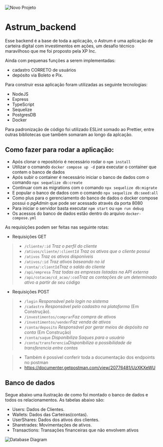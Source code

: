 ![Novo Projeto](https://user-images.githubusercontent.com/66154501/180667610-e7f5a36c-10c5-40cc-aee9-c81993a53d3c.png)

# Astrum_backend


Esse backend é a base de toda a aplicação, o Astrum é uma aplicação de carteira digital com investimentos em ações, um desafio técnico maravilhoso que me foi proposto pela XP Inc.

Ainda com pequenas funções a serem implementadas:
- cadastro CORRETO de usuários
- depósito via Boleto e Pix.

Para construir essa aplicação foram utilizadas as seguinte tecnologias:
- NodeJS
- Express
- TypeScript
- Sequelize
- PostgresDB
- Docker

Para padronização de código foi utilizado ESLint somado ao Prettier, entre outras bibliotecas que também somaram ao longo da aplcação.

## Como fazer para rodar a aplicação:

- Após clonar o repositório é necessário rodar o `npm install`
- Utilizar o comando `docker compose up -d` para executar o container que contem o banco de dados
- Após subir o container é necessário iniciar o banco de dados com o comando `npx sequelize db:create`
- Continuar com as migrations com o comando `npx sequelize db:migrate`
- E popular o banco de dados com o comando `npx sequelize db:seed:all`
- Como plus para o gerenciamento do banco de dados o docker compose possui o _pgAdmin_ que pode ser acessado através da porta 8080
- Para iniciar o servidor basta executar `npm start` ou `npm run debug`
- Os acessos do banco de dados estão dentro do arquivo `docker-compose.yml`

As requisições podem ser feitas nas seguinte rotas:
- Requisições GET
> - `/cliente/:id` _Traz o perfil do cliente_
> - `/ativos/cliente/:clientId` _Traz os ativos que o cliente possui_
> - `/ativos` _Traz os ativos disponíveis_
> - `/ativos/:id` _Traz ativos baseando no id_ 
> - `/conta/:clientId`_Traz o saldo do cliente_
> - `/api/empresa` _Traz todas as empresas listadas na API externa_
> - `/api/cotacao/cd_acao/:cod`_Traz as contações de um determinado ativo a partir de seu código_

- Requisições POST
> - `/login` _Responsável pelo login no sistema_
> - `/cadastro` _Responsável pelo cadastro na plataforma_ (Em Construção).
> - `/investimentos/comprar`_Faz compra de ativos_
> - `/investimentos/vender`_Faz venda de ativos_
> - `/conta/deposito` _Responsável por gerar meios de depósito na conta_ (Em Construção)
> - `/conta/saque` _Disponibiliza Saques para o usuário_
> - `/conta/transferencia`_Disponibiliza a possibilidade de transferencia entre contas_

> - Também é possível conferir toda a documentação dos endpoints no postman
> - https://documenter.getpostman.com/view/20776481/UzXKXeWU

## Banco de dados

Segue abaixo uma ilustração de como foi montado o banco de dados e todos os relacionamentos.
As tabelas abaixo são:
- Users: Dados de Clientes.
- Wallets: Dados das Carteiras(contas).
- UserShares: Dados dos ativos dos clientes.
- Sharetrades: Movimentações de ativos.
- Transactions: Transações financeiras que não envolvem ativos

![Database Diagram](https://user-images.githubusercontent.com/66154501/180666182-9eced5d1-323b-4528-a9e6-63ddce3c41f5.png)
